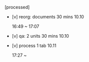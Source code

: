 [processed]

* [v] reorg: documents 30 mins 10.10

    16:49 ~ 17:07

* [v] qa: 2 units 30 mins 10.10

* [v] process 1 tab 10.11

    17:27 ~ 
